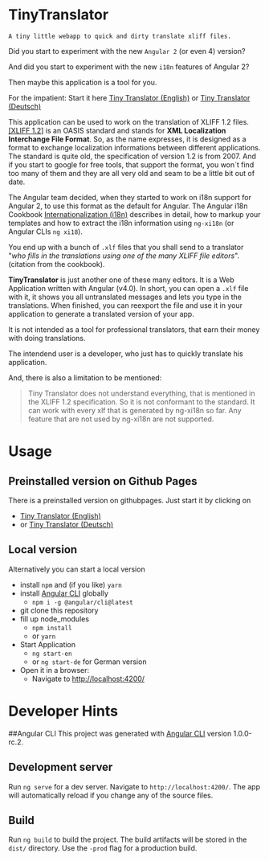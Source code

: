 # TinyTranslator

``
A tiny little webapp to quick and dirty translate xliff files.
``

Did you start to experiment with the new `Angular 2` (or even 4) version?

And did you start to experiment with the new `i18n` features of Angular 2?

Then maybe this application is a tool for you.

For the impatient: Start it here [Tiny Translator (English)](https://martinroob.github.io/tiny-translator/en) or [Tiny Translator (Deutsch)](https://martinroob.github.io/tiny-translator/de)

This application can be used to work on the translation of XLIFF 1.2 files.
[[XLIFF 1.2]]((http://docs.oasis-open.org/xliff/xliff-core/xliff-core.html)) is an OASIS standard and stands for <strong>XML Localization Interchange File Format</strong>.
So, as the name expresses, it is designed as a format to exchange localization informations between different applications.
The standard is quite old, the specification of version 1.2 is from 2007.
And if you start to google for free tools, that support the format, you won´t find too many of them and they are all very old and seam to be a little bit out of date.

The Angular team decided, when they started to work on i18n support for Angular 2, to use this format as the default for Angular.
The Angular i18n Cookbook [Internationalization (i18n)](https://angular.io/docs/ts/latest/cookbook/i18n.html) describes in detail, how to markup your templates and how to extract the i18n information using `ng-xi18n` (or Angular CLIs `ng xi18`).

You end up with a bunch of `.xlf` files that you shall send to a translator "<i>who fills in the translations using one of the many XLIFF file editors</i>". (citation from the cookbook).

<strong>TinyTranslator</strong> is just another one of these many editors.
It is a Web Application written with Angular (v4.0).
In short, you can open a `.xlf` file with it, it shows you all untranslated messages and lets you type in the translations.
When finished, you can reexport the file and use it in your application to generate a translated version of your app.

It is not intended as a tool for professional translators, that earn their money with doing translations.

The intendend user is a developer, who just has to quickly translate his application.

And, there is also a limitation to be mentioned:
>Tiny Translator does not understand everything, that is mentioned in the XLIFF 1.2 specification.
So it is not conformant to the standard.
It can work with every xlf that is generated by ng-xi18n so far. Any feature that are not used by ng-xi18n are not supported.

# Usage
## Preinstalled version on Github Pages
There is a preinstalled version on githubpages.
Just start it by clicking on 
- [Tiny Translator (English)](https://martinroob.github.io/tiny-translator/en)
- or [Tiny Translator (Deutsch)](https://martinroob.github.io/tiny-translator/de)

## Local version
Alternatively you can start a local version

- install `npm` and (if you like) `yarn`
- install [Angular CLI](https://github.com/angular/angular-cli) globally
    - `npm i -g @angular/cli@latest`
- git clone this repository
- fill up node_modules
    - `npm install`
    - or `yarn`
- Start Application
    - `ng start-en`
    - or `ng start-de` for German version
- Open it in a browser:
    - Navigate to [http://localhost:4200/](http://localhost:4200/)
    
# Developer Hints
##Angular CLI
This project was generated with [Angular CLI](https://github.com/angular/angular-cli) version 1.0.0-rc.2.

## Development server

Run `ng serve` for a dev server. Navigate to `http://localhost:4200/`. The app will automatically reload if you change any of the source files.

## Build

Run `ng build` to build the project. The build artifacts will be stored in the `dist/` directory. Use the `-prod` flag for a production build.

